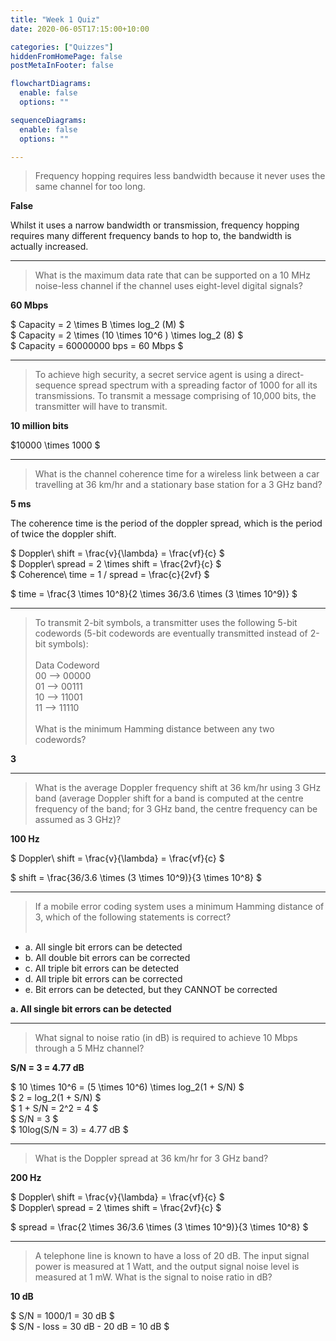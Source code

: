 ```yaml
---
title: "Week 1 Quiz"
date: 2020-06-05T17:15:00+10:00

categories: ["Quizzes"]
hiddenFromHomePage: false
postMetaInFooter: false

flowchartDiagrams:
  enable: false
  options: ""

sequenceDiagrams: 
  enable: false
  options: ""

---
```


> Frequency hopping requires less bandwidth because it never uses the same channel for too long.

**False**

Whilst it uses a narrow bandwidth or transmission, frequency hopping requires many different frequency bands to hop to, the bandwidth is actually increased.

---

> What is the maximum data rate that can be supported on a 10 MHz noise-less channel if the channel uses eight-level digital signals?

**60 Mbps**

$ Capacity = 2 \times B \times log_2 (M) $  
$ Capacity = 2 \times (10 \times 10^6 ) \times log_2 (8) $  
$ Capacity = 60000000 bps = 60 Mbps $

---

> To achieve high security, a secret service agent is using a direct-sequence spread spectrum with a spreading factor of 1000 for all its transmissions. To transmit a message comprising of 10,000 bits, the transmitter will have to transmit.

**10 million bits**

$10000 \times 1000 $

---

> What is the channel coherence time for a wireless link between a car travelling at 36 km/hr and a stationary base station for a 3 GHz band?

**5 ms**

The coherence time is the period of the doppler spread, which is the period of twice the doppler shift.  

$ Doppler\ shift = \frac{v}{\lambda} = \frac{vf}{c} $  
$ Doppler\ spread = 2 \times shift = \frac{2vf}{c} $  
$ Coherence\ time = 1 / spread = \frac{c}{2vf} $

$ time = \frac{3 \times 10^8}{2 \times 36/3.6 \times (3 \times 10^9)} $

---

> To transmit 2-bit symbols, a transmitter uses the following 5-bit codewords (5-bit codewords are eventually transmitted instead of 2-bit symbols):  
&nbsp;  
Data    Codeword  
00  -->    00000  
01  -->    00111  
10  -->    11001  
11  -->    11110  
&nbsp;  
What is the minimum Hamming distance between any two codewords?

**3**

---

> What is the average Doppler frequency shift at 36 km/hr using 3 GHz band (average Doppler shift for a band is computed at the centre frequency of the band; for 3 GHz band, the centre frequency can be assumed as 3 GHz)?

**100 Hz**

$ Doppler\ shift = \frac{v}{\lambda} = \frac{vf}{c} $

$ shift = \frac{36/3.6 \times (3 \times 10^9)}{3 \times 10^8} $

---

> If a mobile error coding system uses a minimum Hamming distance of 3, which of the following statements is correct?  
&nbsp;  
* a. All single bit errors can be detected  
* b. All double bit errors can be corrected  
* c. All triple bit errors can be detected  
* d. All triple bit errors can be corrected  
* e. Bit errors can be detected, but they CANNOT be corrected  

**a. All single bit errors can be detected**

---

> What signal to noise ratio (in dB) is required to achieve 10 Mbps through a 5 MHz channel?

**S/N = 3 = 4.77 dB**

$ 10 \times 10^6 = (5 \times 10^6) \times log_2(1 + S/N) $  
$ 2 = log_2(1 + S/N) $  
$ 1 + S/N = 2^2 = 4 $  
$ S/N = 3 $  
$ 10log(S/N = 3) = 4.77 dB $

---

> What is the Doppler spread at 36 km/hr for 3 GHz band?

**200 Hz**

$ Doppler\ shift = \frac{v}{\lambda} = \frac{vf}{c} $  
$ Doppler\ spread = 2 \times shift = \frac{2vf}{c} $  

$ spread = \frac{2 \times 36/3.6 \times (3 \times 10^9)}{3 \times 10^8} $

---

> A telephone line is known to have a loss of 20 dB. The input signal power is measured at 1 Watt, and the output signal noise level is measured at 1 mW. What is the signal to noise ratio in dB?

**10 dB**

$ S/N = 1000/1 = 30 dB $  
$ S/N - loss = 30 dB - 20 dB = 10 dB $